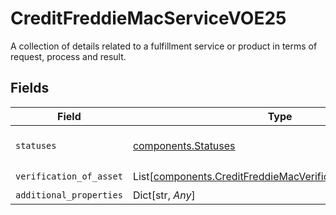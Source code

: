# CreditFreddieMacServiceVOE25

A collection of details related to a fulfillment service or product in terms of request, process and result.


## Fields

| Field                                                                                                                            | Type                                                                                                                             | Required                                                                                                                         | Description                                                                                                                      |
| -------------------------------------------------------------------------------------------------------------------------------- | -------------------------------------------------------------------------------------------------------------------------------- | -------------------------------------------------------------------------------------------------------------------------------- | -------------------------------------------------------------------------------------------------------------------------------- |
| `statuses`                                                                                                                       | [components.Statuses](../../models/components/statuses.md)                                                                       | :heavy_check_mark:                                                                                                               | A collection of STATUS containers.                                                                                               |
| `verification_of_asset`                                                                                                          | List[[components.CreditFreddieMacVerificationOfAssetVOE25](../../models/components/creditfreddiemacverificationofassetvoe25.md)] | :heavy_check_mark:                                                                                                               | N/A                                                                                                                              |
| `additional_properties`                                                                                                          | Dict[str, *Any*]                                                                                                                 | :heavy_minus_sign:                                                                                                               | N/A                                                                                                                              |